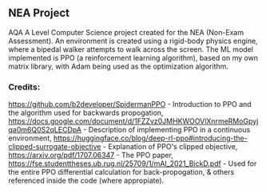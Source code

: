 ## **NEA Project**
AQA A Level Computer Science project created for the NEA (Non-Exam Assessment). 
An environment is created using a rigid-body physics engine, where a bipedal walker attempts to walk across the screen.
The ML model implemented is PPO (a reinforcement learning algorithm), based on my own matrix library, with Adam being used as the optimization algorithm.

### **Credits:**
https://github.com/b2developer/SpidermanPPO - Introduction to PPO and the algorithm used for backwards propogation,
https://docs.google.com/document/d/1FZZvz0JMHKWOOVlXnrmeRMoGpyjqa0m6Q0S2qLECDpA - Description of implementing PPO in a continuous environment,
https://huggingface.co/blog/deep-rl-ppo#introducing-the-clipped-surrogate-objective - Explanation of PPO's clipped objective,
https://arxiv.org/pdf/1707.06347 - The PPO paper,
https://fse.studenttheses.ub.rug.nl/25709/1/mAI_2021_BickD.pdf - Used for the entire PPO differential calculation for back-propogation,
& others referenced inside the code (where appropiate).
